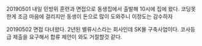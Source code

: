 20190501 내일 민방위 훈련과 면접으로 동생집에서 출발해 10시에 집에 왔다. 코딩못한게 조금 마음에 걸리지만 동생이 돈으로 많이 도와주니 이정도는 감수하자

20190502 면접 다녀왔다. 2년된 밸류시스라는 회사인데 SK몰 구축사업이다. 코사등급 제출을 요구해서 합류 제안이 와도 거절할것 같다.
